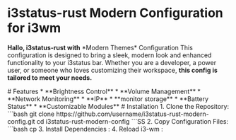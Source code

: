 # i3status-rust Modern Configuration for i3wm
<p>
<b>Hallo, i3status-rust with</b> *Modern Themes* Configuration  This configuration is designed to bring a sleek, modern look and enhanced functionality to your i3status bar. Whether you are a developer, a power user, or someone who loves customizing their workspace, <b>this config is tailored to meet your needs.</b>
</p>
# Features
  * **Brightness Control**
  * **Volume Management**
  * **Network Monitoring**
  * **IP**
  * **monitor storage**
  * **Battery Status**
  * **Customizable Modules**
# Installation
 1.  Clone the Repository:
```bash
  git clone https://github.com/username/i3status-rust-modern-config.git
   cd i3status-rust-modern-config
```SS
 2. Copy Configuration Files:
```bash
cp
 3. Install Dependencies : 
 4. Reload i3-wm :